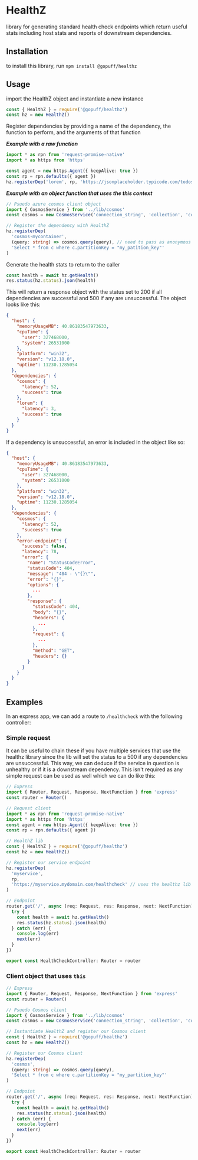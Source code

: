 # HealthZ
library for generating standard health check endpoints which return useful stats including host stats and reports of downstream dependencies.

## Installation
to install this library, run `npm install @gopuff/healthz`

## Usage
import the HealthZ object and instantiate a new instance
```js
const { HealthZ } = require('@gopuff/healthz')
const hz = new HealthZ()
```

Register dependencies by providing a name of the dependency, the function to perform, and the arguments of that function

**_Example with a raw function_**
```ts
import * as rpn from 'request-promise-native'
import * as https from 'https'

const agent = new https.Agent({ keepAlive: true })
const rp = rpn.defaults({ agent })
hz.registerDep('lorem', rp, 'https://jsonplaceholder.typicode.com/todos/1')
```

**_Example with an object function that uses the this context_**
```ts
// Psuedo azure cosmos client object
import { CosmosService } from '../lib/cosmos'
const cosmos = new CosmosService('connection_string', 'collection', 'container')

// Register the dependency with HealthZ
hz.registerDep(
  'cosmos-mycontainer', 
  (query: string) => cosmos.query(query), // need to pass as anonymous or we'll lose this binding
  'Select * from c where c.partitionKey = "my_patition_key"'
)
```

Generate the health stats to return to the caller
```ts
const health = await hz.getHealth()
res.status(hz.status).json(health)
```

This will return a response object with the status set to 200 if all dependencies are successful and 500 if any are unsuccessful. The object looks like this:
```json
{
  "host": {
    "memoryUsageMB": 40.86183547973633,
    "cpuTime": {
      "user": 327468000,
      "system": 26531000
    },
    "platform": "win32",
    "version": "v12.18.0",
    "uptime": 11230.1285054
  },
  "dependencies": {
    "cosmos": {
      "latency": 52,
      "success": true
    },
    "lorem": {
      "latency": 3,
      "success": true
    }
  }
}
```

If a dependency is unsuccessful, an error is included in the object like so:
```json
{
  "host": {
    "memoryUsageMB": 40.86183547973633,
    "cpuTime": {
      "user": 327468000,
      "system": 26531000
    },
    "platform": "win32",
    "version": "v12.18.0",
    "uptime": 11230.1285054
  },
  "dependencies": {
    "cosmos": {
      "latency": 52,
      "success": true
    },
    "error-endpoint": {
      "success": false,
      "latency": 78,
      "error": {
        "name": "StatusCodeError",
        "statusCode": 404,
        "message": "404 - \"{}\"",
        "error": "{}",
        "options": {
          ...
        },
        "response": {
          "statusCode": 404,
          "body": "{}",
          "headers": {
            ...
          },
          "request": {
            ...
          },
          "method": "GET",
          "headers": {}
        }
      }
    }
  }
}
```

## Examples
In an express app, we can add a route to `/healthcheck` with the following controller:

### Simple request
It can be useful to chain these if you have multiple services that use the healthz library since the lib will set the status to a 500 if any dependencies are unsuccessful. This way, we can deduce if the service in question is unhealthy or if it is a downstream dependency. This isn't required as any simple request can be used as well which we can do like this:
```ts
// Express
import { Router, Request, Response, NextFunction } from 'express'
const router = Router()

// Request client
import * as rpn from 'request-promise-native'
import * as https from 'https'
const agent = new https.Agent({ keepAlive: true })
const rp = rpn.defaults({ agent })

// HealthZ lib
const { HealthZ } = require('@gopuff/healthz')
const hz = new HealthZ()

// Register our service endpoint
hz.registerDep(
  'myservice', 
  rp, 
  'https://myservice.mydomain.com/healthcheck' // uses the healthz lib
)

// Endpoint
router.get('/', async (req: Request, res: Response, next: NextFunction) => {
  try {
    const health = await hz.getHealth()
    res.status(hz.status).json(health)
  } catch (err) {
    console.log(err)
    next(err)
  }
})

export const HealthCheckController: Router = router
```

### Client object that uses `this`
```ts
// Express
import { Router, Request, Response, NextFunction } from 'express'
const router = Router()

// Psuedo Cosmos client
import { CosmosService } from '../lib/cosmos'
const cosmos = new CosmosService('connection_string', 'collection', 'container')

// Instantiate HealthZ and register our Cosmos client
const { HealthZ } = require('@gopuff/healthz')
const hz = new HealthZ()

// Register our Cosmos client
hz.registerDep(
  'cosmos', 
  (query: string) => cosmos.query(query), 
  'Select * from c where c.partitionKey = "my_partition_key"'
)

// Endpoint
router.get('/', async (req: Request, res: Response, next: NextFunction) => {
  try {
    const health = await hz.getHealth()
    res.status(hz.status).json(health)
  } catch (err) {
    console.log(err)
    next(err)
  }
})

export const HealthCheckController: Router = router
```